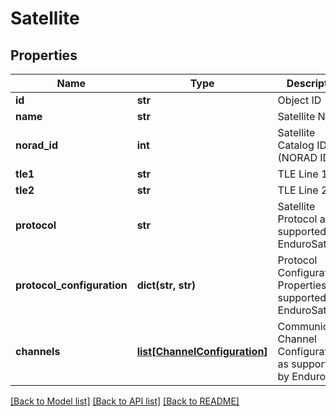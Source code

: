 # Satellite


## Properties
Name | Type | Description | Notes
------------ | ------------- | ------------- | -------------
**id** | **str** | Object ID | [optional] 
**name** | **str** | Satellite Name | 
**norad_id** | **int** | Satellite Catalog ID (NORAD ID) | [optional] 
**tle1** | **str** | TLE Line 1 | [optional] 
**tle2** | **str** | TLE Line 2 | [optional] 
**protocol** | **str** | Satellite Protocol as supported by EnduroSat | 
**protocol_configuration** | **dict(str, str)** | Protocol Configuration Properties as supported by EnduroSat | [optional] 
**channels** | [**list[ChannelConfiguration]**](ChannelConfiguration.md) | Communication Channel Configuration as supported by EnduroSat | 

[[Back to Model list]](../README.md#documentation-for-models) [[Back to API list]](../README.md#documentation-for-api-endpoints) [[Back to README]](../README.md)


